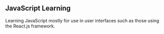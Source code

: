 ## JavaScript Learning

Learning JavaScript mostly for use in user interfaces such as those using the React.js framework.


